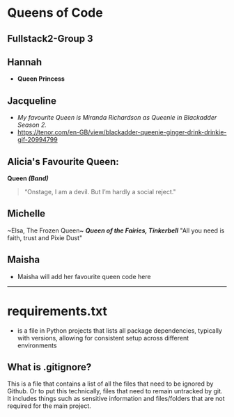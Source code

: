 # Queens of Code
## Fullstack2-Group 3

## Hannah
- **Queen Princess**

## Jacqueline
- *My favourite Queen is Miranda Richardson as Queenie in Blackadder Season 2.*
- https://tenor.com/en-GB/view/blackadder-queenie-ginger-drink-drinkie-gif-20994799

## Alicia's Favourite Queen:
**Queen _(Band)_**
> “Onstage, I am a devil. But I’m hardly a social reject."

## Michelle
~Elsa, The Frozen Queen~
***Queen of the Fairies, Tinkerbell***
"All you need is faith, trust and Pixie Dust"

## Maisha
- Maisha will add her favourite queen code here

**********************************************
 
# requirements.txt
-  is a file in Python projects that lists all package dependencies, typically with versions, allowing for consistent setup across different environments


 ## What is .gitignore?

 This is a file that contains a list of all the files that need to be ignored by Github.
 Or to put this technically, files that need to remain untracked by git.
 It includes things such as sensitive information and files/folders that are not required for the main project.
